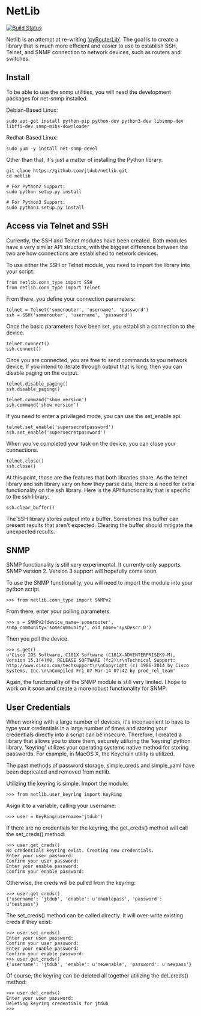 # NetLib

[![Build Status](https://travis-ci.org/netopsio/netlib.svg)](https://travis-ci.org/netopsio/netlib)

Netlib is an attempt at re-writing
['pyRouterLib'](https://github.com/jtdub/pyRouterLib). The goal is to create a
library that is much more efficient and easier to use to establish SSH, Telnet,
and SNMP connection to network devices, such as routers and switches.

## Install

To be able to use the snmp utilities, you will need the development packages for net-snmp installed.

Debian-Based Linux:

```
sudo apt-get install python-pip python-dev python3-dev libsnmp-dev libffi-dev snmp-mibs-downloader
```

Redhat-Based Linux:

```
sudo yum -y install net-snmp-devel
```

Other than that, it's just a matter of installing the Python library.

```
git clone https://github.com/jtdub/netlib.git
cd netlib

# For Python2 Support:
sudo python setup.py install

# For Python3 Support:
sudo python3 setup.py install
```

## Access via Telnet and SSH

Currently, the SSH and Telnet modules have been created. Both modules have a
very similar API structure, with the biggest difference between the two are how
connections are established to network devices.

To use either the SSH or Telnet module, you need to import the library into your script:

```
from netlib.conn_type import SSH
from netlib.conn_type import Telnet
```

From there, you define your connection parameters:

```
telnet = Telnet('somerouter', 'username', 'password')
ssh = SSH('somerouter', 'username', 'password')
```

Once the basic parameters have been set, you establish a connection to the
device.

```
telnet.connect()
ssh.connect()
```

Once you are connected, you are free to send commands to you network device. If
you intend to iterate through output that is long, then you can disable paging
on the output.

```
telnet.disable_paging()
ssh.disable_paging()

telnet.command('show version')
ssh.command('show version')
```

If you need to enter a privileged mode, you can use the set_enable api.

```
telnet.set_enable('supersecretpassword')
ssh.set_enable('supersecretpassword')
```

When you've completed your task on the device, you can close your connections.

```
telnet.close()
ssh.close()
```

At this point, those are the features that both libraries share. As the telnet
library and ssh library vary on how they parse data, there is a need for extra
functionality on the ssh library. Here is the API functionality that is
specific to the ssh library:

```
ssh.clear_buffer()
```

The SSH library stores output into a buffer. Sometimes this buffer can present
results that aren't expected. Clearing the buffer should mitigate the
unexpected results.

## SNMP

SNMP functionality is still very experimental. It currently only supports SNMP
version 2. Version 3 support will hopefully come soon.

To use the SNMP functionality, you will need to import the module into your
python script.

```
>>> from netlib.conn_type import SNMPv2
```

From there, enter your polling parameters.

```
>>> s = SNMPv2(device_name='somerouter', snmp_community='somecommunity', oid_name='sysDescr.0')
```

Then you poll the device.

```
>>> s.get()
u'Cisco IOS Software, C181X Software (C181X-ADVENTERPRISEK9-M), Version 15.1(4)M8, RELEASE SOFTWARE (fc2)\r\nTechnical Support: http://www.cisco.com/techsupport\r\nCopyright (c) 1986-2014 by Cisco Systems, Inc.\r\nCompiled Fri 07-Mar-14 07:42 by prod_rel_team'
```

Again, the functionality of the SNMP module is still very limited. I hope to
work on it soon and create a more robust functionality for SNMP.

## User Credentials

When working with a large number of devices, it's inconvenient to have to type
your credentials in a large number of times and storing your credentials
directly into a script can be insecure. Therefore, I created a library that
allows you to store them, securely utilizing the 'keyring' python library.
'keyring' utilizes your operating systems native method for storing passwords.
For example, in MacOS X, the Keychain utility is utilized.

The past methods of password storage, simple_creds and simple_yaml have been depricated
and removed from netlib.

Utilizing the keyring is simple. Import the module:

```
>>> from netlib.user_keyring import KeyRing
```

Asign it to a variable, calling your username:
```
>>> user = KeyRing(username='jtdub')
```

If there are no credentials for the keyring, the get_creds() method will call the set_creds()
method:
```
>>> user.get_creds()
No credentials keyring exist. Creating new credentials.
Enter your user password: 
Confirm your user password: 
Enter your enable password: 
Confirm your enable password: 
```

Otherwise, the creds will be pulled from the keyring:
```
>>> user.get_creds()
{'username': 'jtdub', 'enable': u'enablepass', 'password': u'testpass'}
```

The set_creds() method can be called directly. It will over-write existing creds if they exist:
```
>>> user.set_creds()
Enter your user password: 
Confirm your user password: 
Enter your enable password: 
Confirm your enable password: 
>>> user.get_creds()
{'username': 'jtdub', 'enable': u'newenable', 'password': u'newpass'}
```

Of course, the keyring can be deleted all together utilizing the del_creds() method:
```
>>> user.del_creds()
Enter your user password: 
Deleting keyring credentials for jtdub
>>> 
```
